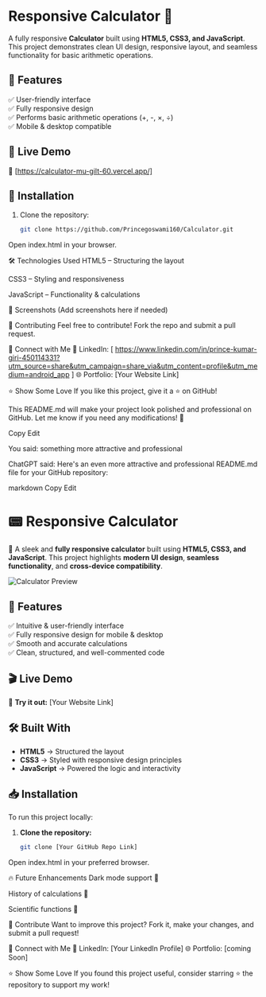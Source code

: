 # Responsive Calculator 🔢  

A fully responsive **Calculator** built using **HTML5, CSS3, and JavaScript**. This project demonstrates clean UI design, responsive layout, and seamless functionality for basic arithmetic operations.  

## 🚀 Features  
✅ User-friendly interface  
✅ Fully responsive design  
✅ Performs basic arithmetic operations (+, -, ×, ÷)  
✅ Mobile & desktop compatible  

## 🎥 Live Demo  
🔗 [https://calculator-mu-gilt-60.vercel.app/]  

## 📂 Installation  
1. Clone the repository:  
   ```bash
   git clone https://github.com/Princegoswami160/Calculator.git
Open index.html in your browser.

🛠️ Technologies Used
HTML5 – Structuring the layout

CSS3 – Styling and responsiveness

JavaScript – Functionality & calculations

📌 Screenshots
(Add screenshots here if needed)

🤝 Contributing
Feel free to contribute! Fork the repo and submit a pull request.

📩 Connect with Me
💼 LinkedIn: [ https://www.linkedin.com/in/prince-kumar-giri-450114331?utm_source=share&utm_campaign=share_via&utm_content=profile&utm_medium=android_app ]
🌐 Portfolio: [Your Website Link]

⭐ Show Some Love
If you like this project, give it a ⭐ on GitHub!

This README.md will make your project look polished and professional on GitHub. Let me know if you need any modifications! 🚀

Copy
Edit






You said:
something more attractive and professional


ChatGPT said:
Here's an even more attractive and professional README.md file for your GitHub repository:

markdown
Copy
Edit
# 📟 Responsive Calculator  

🚀 A sleek and **fully responsive calculator** built using **HTML5, CSS3, and JavaScript**. This project highlights **modern UI design**, **seamless functionality**, and **cross-device compatibility**.  

![Calculator Preview](your-screenshot-link.png)  

## 🌟 Features  
✅ Intuitive & user-friendly interface  
✅ Fully responsive design for mobile & desktop  
✅ Smooth and accurate calculations  
✅ Clean, structured, and well-commented code  

## 🎬 Live Demo  
🔗 **Try it out:** [Your Website Link]  

## 🛠️ Built With  
- **HTML5** → Structured the layout  
- **CSS3** → Styled with responsive design principles  
- **JavaScript** → Powered the logic and interactivity  

## 📥 Installation  
To run this project locally:  
1. **Clone the repository:**  
   ```bash
   git clone [Your GitHub Repo Link]
Open index.html in your preferred browser.

🔥 Future Enhancements
 Dark mode support 🌙

 History of calculations 📜

 Scientific functions 🔢

🤝 Contribute
Want to improve this project? Fork it, make your changes, and submit a pull request!

📩 Connect with Me
🔗 LinkedIn: [Your LinkedIn Profile]
🌐 Portfolio: [coming Soon]

⭐ Show Some Love
If you found this project useful, consider starring ⭐ the repository to support my work!
